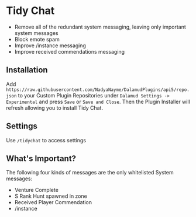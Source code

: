 # Tidy Chat

- Remove all of the redundant system messaging, leaving only important system messages
- Block emote spam
- Improve /instance messaging
- Improve received commendations messaging

## Installation

Add `https://raw.githubusercontent.com/NadyaNayme/DalamudPlugins/api5/repo.json` to your Custom Plugin Repositories under `Dalamud Settings -> Experimental` and press `Save` or `Save and Close`. Then the Plugin Installer will refresh allowing you to install Tidy Chat.

## Settings

Use `/tidychat` to access settings


## What's Important?

The following four kinds of messages are the only whitelisted System messages:

- Venture Complete
- S Rank Hunt spawned in zone
- Received Player Commendation
- /instance
